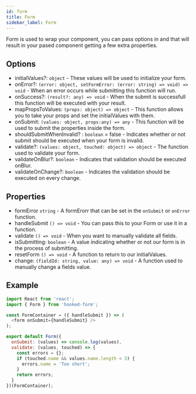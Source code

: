 ```yaml
---
id: form
title: Form
sidebar_label: Form
---
```


Form is used to wrap your component, you can pass options in and that will result in your pased component getting a few extra properties.

## Options

- initialValues?: `object` - These values will be used to initialize your form.
- onError?: `(error: object, setFormError: (error: string) => void) => void` - When an error occurs while submitting this function will run.
- onSuccess?: `(result?: any) => void` - When the submit is successfull this function will be executed with your result.
- mapPropsToValues: `(props: object) => object` - This function allows you to
  take your props and set the initialValues with them.
- onSubmit: `(values: object, props:any) => any` - This function will be used to submit the properties inside the form.
- shouldSubmitWhenInvalid? : `boolean` = false - Indicates whether or not submit should be executed when your form is invalid.
- validate?: `(values: object, touched: object) => object` - The function used to validate your form.
- validateOnBlur?: `boolean` - Indicates that validation should be executed onBlur.
- validateOnChange?: `boolean` - Indicates the validation should be executed on every change.

## Properties

- formError `string` - A formErorr that can be set in the `onSubmit` or `onError` function.
- handleSubmit `() => void` - You can pass this to your Form or use it in a function.
- validate `() => void` - When you want to manually validate all fields.
- isSubmitting: `boolean` - A value indicating whether or not our form is in the process of submitting.
- resetForm `() => void` - A function to return to our initialValues.
- change: `(fieldId: string, value: any) => void` - A function used to manually change a fields value.

## Example

```js
import React from 'react';
import { Form } from 'hooked-form';

const FormContainer = ({ handleSubmit }) => (
  <form onSubmit={handleSubmit} />
);

export default Form({
  onSubmit: (values) => console.log(values),
  validate: (values, touched) => {
    const errors = {};
    if (touched.name && values.name.length < 3) {
      errors.name = 'Too short';
    }
    return errors;
  }
})(FormContainer);
```
